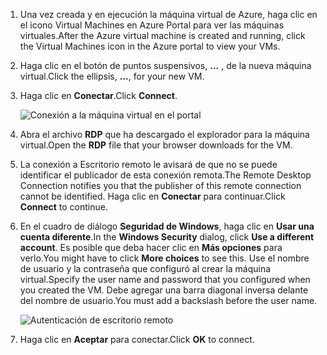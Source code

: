 1. <span data-ttu-id="996b6-101">Una vez creada y en ejecución la máquina virtual de Azure, haga clic en el icono Virtual Machines en Azure Portal para ver las máquinas virtuales.</span><span class="sxs-lookup"><span data-stu-id="996b6-101">After the Azure virtual machine is created and running, click the Virtual Machines icon in the Azure portal to view your VMs.</span></span>

1. <span data-ttu-id="996b6-102">Haga clic en el botón de puntos suspensivos, **...** , de la nueva máquina virtual.</span><span class="sxs-lookup"><span data-stu-id="996b6-102">Click the ellipsis, **...**, for your new VM.</span></span>

1. <span data-ttu-id="996b6-103">Haga clic en **Conectar**.</span><span class="sxs-lookup"><span data-stu-id="996b6-103">Click **Connect**.</span></span>

   ![Conexión a la máquina virtual en el portal](./media/virtual-machines-sql-server-remote-desktop-connect/azure-virtual-machine-connect.png)

1. <span data-ttu-id="996b6-105">Abra el archivo **RDP** que ha descargado el explorador para la máquina virtual.</span><span class="sxs-lookup"><span data-stu-id="996b6-105">Open the **RDP** file that your browser downloads for the VM.</span></span>

1. <span data-ttu-id="996b6-106">La conexión a Escritorio remoto le avisará de que no se puede identificar el publicador de esta conexión remota.</span><span class="sxs-lookup"><span data-stu-id="996b6-106">The Remote Desktop Connection notifies you that the publisher of this remote connection cannot be identified.</span></span> <span data-ttu-id="996b6-107">Haga clic en **Conectar** para continuar.</span><span class="sxs-lookup"><span data-stu-id="996b6-107">Click **Connect** to continue.</span></span>

1. <span data-ttu-id="996b6-108">En el cuadro de diálogo **Seguridad de Windows**, haga clic en **Usar una cuenta diferente**.</span><span class="sxs-lookup"><span data-stu-id="996b6-108">In the **Windows Security** dialog, click **Use a different account**.</span></span> <span data-ttu-id="996b6-109">Es posible que deba hacer clic en **Más opciones** para verlo.</span><span class="sxs-lookup"><span data-stu-id="996b6-109">You might have to click **More choices** to see this.</span></span> <span data-ttu-id="996b6-110">Use el nombre de usuario y la contraseña que configuró al crear la máquina virtual.</span><span class="sxs-lookup"><span data-stu-id="996b6-110">Specify the user name and password that you configured when you created the VM.</span></span> <span data-ttu-id="996b6-111">Debe agregar una barra diagonal inversa delante del nombre de usuario.</span><span class="sxs-lookup"><span data-stu-id="996b6-111">You must add a backslash before the user name.</span></span>

   ![Autenticación de escritorio remoto](./media/virtual-machines-sql-server-remote-desktop-connect/remote-desktop-connect.png)

1. <span data-ttu-id="996b6-113">Haga clic en **Aceptar** para conectar.</span><span class="sxs-lookup"><span data-stu-id="996b6-113">Click **OK** to connect.</span></span>